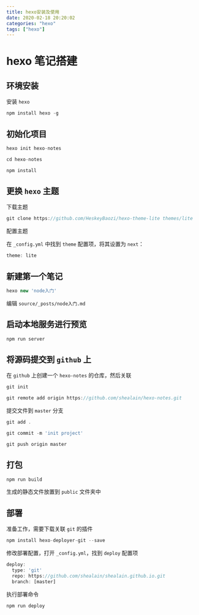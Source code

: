 ```yaml
---
title: hexo安装及使用
date: 2020-02-18 20:20:02
categories: "hexo"
tags: ["hexo"]
---
```


# hexo 笔记搭建

## 环境安装

安装 `hexo`

```javascript
npm install hexo -g
```

## 初始化项目

```javascript
hexo init hexo-notes

cd hexo-notes

npm install
```

## 更换 `hexo` 主题

下载主题
```javascript
git clone https://github.com/HeskeyBaozi/hexo-theme-lite themes/lite

```
配置主题

在 `_config.yml` 中找到 `theme` 配置项，将其设置为 `next`：

```javascript
theme: lite
```

## 新建第一个笔记

```javascript
hexo new 'node入门'
```

编辑 `source/_posts/node入门.md`

## 启动本地服务进行预览

```javascript
npm run server
```

## 将源码提交到 `github` 上

在 `github` 上创建一个 `hexo-notes` 的仓库，然后关联

```javascript
git init

git remote add origin https://github.com/shealain/hexo-notes.git
```

提交文件到 `master` 分支

```javascript
git add .

git commit -m 'init project'

git push origin master
```


## 打包

```javascript
npm run build
```

生成的静态文件放置到 `public` 文件夹中

## 部署

准备工作，需要下载关联 `git` 的插件

```javascript
npm install hexo-deployer-git --save
```

修改部署配置，打开 `_config.yml`，找到 `deploy` 配置项

```javascript
deploy:
  type: 'git'
  repo: https://github.com/shealain/shealain.github.io.git
  branch: [master]
```

执行部署命令

```javascript
npm run deploy
```







